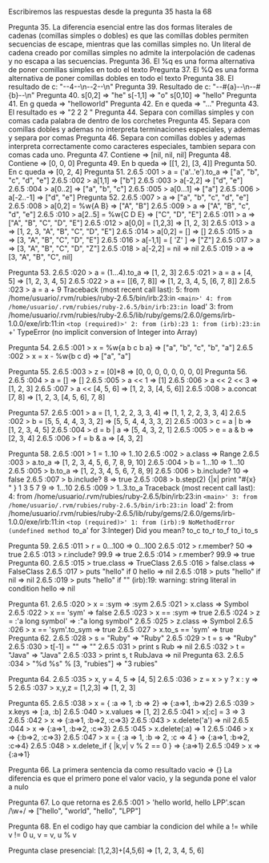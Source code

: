 Escribiremos las respuestas desde la pregunta 35 hasta la 68

Pregunta 35. La diferencia esencial entre las dos formas literales de cadenas (comillas simples o dobles) es que las comillas dobles permiten secuencias de escape, mientras que las comillas simples no.
Un literal de cadena creado por comillas simples no admite la interpolación de cadenas y no escapa a las secuencias.
Pregunta 36. El %q es una forma alternativa de poner comillas simples en todo el texto
Pregunta 37. El %Q es una forma alternativa de poner comillas dobles en todo el texto
Pregunta 38. El resultado de c: "--4--\n--2--\n"
Pregunta 39. Resultado de c:  "--\#{a}--\n--\#{b}--\n"
Pregunta 40. s[0,2] => "he"    s[-1,1] => "o"   s[0,10] => "hello"
Pregunta 41. En g queda => "helloworld"
Pregunta 42. En e queda => "..."
Pregunta 43. El resultado es => "2 2 2 " 
Pregunta 44. Separa con comillas simples y con comas cada palabra de dentro de los corchetes
Pregunta 45. Separa con comillas dobles y ademas no interpreta terminaciones especiales, y ademas y separa por comas
Pregunta 46. Separa con comillas dobles y ademas interpreta correctamente como caracteres especiales, tambien separa con comas cada uno.
Pregunta 47. Contiene => [nil, nil, nil]
Pregunta 48. Contiene => [0, 0, 0] 
Pregunta 49. En b queda => [[1, 2], [3, 4]] 
Pregunta 50. En c queda  => [0, 2, 4] 
Pregunta 51. 2.6.5 :001 > a = ('a'..'e').to_a
			 => ["a", "b", "c", "d", "e"] 
			2.6.5 :002 > a[1,1]
			 => ["b"] 
			2.6.5 :003 > a[-2,2]
			 => ["d", "e"] 
			2.6.5 :004 > a[0..2]
			 => ["a", "b", "c"] 
			2.6.5 :005 > a[0...1]
			 => ["a"] 
			2.6.5 :006 > a[-2..-1]
			 => ["d", "e"] 
Pregunta 52.
			2.6.5 :007 > a
			=> ["a", "b", "c", "d", "e"] 
			2.6.5 :008 > a[0,2] = %w{A B}
			=> ["A", "B"] 
			2.6.5 :009 > a
			=> ["A", "B", "c", "d", "e"] 
			2.6.5 :010 > a[2..5] = %w{C D E}
			=> ["C", "D", "E"] 
			2.6.5 :011 > a
			=> ["A", "B", "C", "D", "E"] 
			2.6.5 :012 > a[0,0] = [1,2,3]
			=> [1, 2, 3] 
			2.6.5 :013 > a
			=> [1, 2, 3, "A", "B", "C", "D", "E"] 
			2.6.5 :014 > a[0,2] = []
			=> [] 
			2.6.5 :015 > a
			=> [3, "A", "B", "C", "D", "E"] 
			2.6.5 :016 > a[-1,1] = [ 'Z' ]
			=> ["Z"] 
			2.6.5 :017 > a
			=> [3, "A", "B", "C", "D", "Z"] 
			2.6.5 :018 > a[-2,2] = nil
			=> nil 
			2.6.5 :019 > a
			=> [3, "A", "B", "C", nil] 
 
Pregunta 53. 
			2.6.5 :020 > a = (1...4).to_a
			 => [1, 2, 3] 
			2.6.5 :021 > a = a + [4, 5]
			 => [1, 2, 3, 4, 5] 
			2.6.5 :022 > a += [[6, 7, 8]]
			 => [1, 2, 3, 4, 5, [6, 7, 8]] 
			2.6.5 :023 > a = a + 9
			Traceback (most recent call last):
			        5: from /home/usuario/.rvm/rubies/ruby-2.6.5/bin/irb:23:in `<main>'
			        4: from /home/usuario/.rvm/rubies/ruby-2.6.5/bin/irb:23:in `load'
			        3: from /home/usuario/.rvm/rubies/ruby-2.6.5/lib/ruby/gems/2.6.0/gems/irb-1.0.0/exe/irb:11:in `<top (required)>'
			        2: from (irb):23
			        1: from (irb):23:in `+'
			TypeError (no implicit conversion of Integer into Array)

Pregunta 54. 
			2.6.5 :001 > x = %w{a b c b a}
			 => ["a", "b", "c", "b", "a"] 
			2.6.5 :002 > x = x - %w{b c d}
			 => ["a", "a"] 

Pregunta 55. 
			2.6.5 :003 > z = [0]*8
			 => [0, 0, 0, 0, 0, 0, 0, 0] 
Pregunta 56. 
			2.6.5 :004 > a = []
			 => [] 
			2.6.5 :005 > a << 1
			 => [1] 
			2.6.5 :006 > a << 2 << 3
			 => [1, 2, 3] 
			2.6.5 :007 > a << [4, 5, 6]
			 => [1, 2, 3, [4, 5, 6]] 
			2.6.5 :008 > a.concat [7, 8]
			 => [1, 2, 3, [4, 5, 6], 7, 8] 

Pregunta 57. 
			2.6.5 :001 > a = [1, 1, 2, 2, 3, 3, 4]
			 => [1, 1, 2, 2, 3, 3, 4] 
			2.6.5 :002 > b = [5, 5, 4, 4, 3, 3, 2]
			 => [5, 5, 4, 4, 3, 3, 2] 
			2.6.5 :003 > c = a | b
			 => [1, 2, 3, 4, 5] 
			2.6.5 :004 > d = b | a
			 => [5, 4, 3, 2, 1] 
			2.6.5 :005 > e = a & b
			 => [2, 3, 4] 
			2.6.5 :006 > f = b & a
			 => [4, 3, 2] 

Pregunta 58.
			2.6.5 :001 > 1 = 1..10
			 => 1..10 
			2.6.5 :002 > a.class
			 => Range 
			2.6.5 :003 > a.to_a
			 => [1, 2, 3, 4, 5, 6, 7, 8, 9, 10] 
			2.6.5 :004 > b = 1...10
			 => 1...10 
			2.6.5 :005 > b.to_a
			 => [1, 2, 3, 4, 5, 6, 7, 8, 9] 
			2.6.5 :006 > b.include? 10
			 => false 
			2.6.5 :007 > b.include? 8
			 => true 
			2.6.5 :008 > b.step(2) {|x| print "#{x} " }
			1 3 5 7 9  => 1...10 
			2.6.5 :009 > 1..3.to_a
			Traceback (most recent call last):
			        4: from /home/usuario/.rvm/rubies/ruby-2.6.5/bin/irb:23:in `<main>'
			        3: from /home/usuario/.rvm/rubies/ruby-2.6.5/bin/irb:23:in `load'
			        2: from /home/usuario/.rvm/rubies/ruby-2.6.5/lib/ruby/gems/2.6.0/gems/irb-1.0.0/exe/irb:11:in `<top (required)>'
			        1: from (irb):9
			NoMethodError (undefined method `to_a' for 3:Integer)
			Did you mean?  to_c
			               to_r
			               to_f
			               to_i
			               to_s

Pregunta 59.
			2.6.5 :011 > r = 0...100
			 => 0...100 
			2.6.5 :012 > r.member? 50
			 => true 
			2.6.5 :013 > r.include? 99.9 
			 => true 
			2.6.5 :014 > r.member? 99.9
			 => true 
Pregunta 60.
			2.6.5 :015 > true.class
			 => TrueClass 
			2.6.5 :016 > false.class
			 => FalseClass 
			2.6.5 :017 > puts "hello" if 0
			hello
			 => nil 
			2.6.5 :018 > puts "hello" if nil
			 => nil 
			2.6.5 :019 > puts "hello" if ""
			(irb):19: warning: string literal in condition
			hello
			 => nil 

Pregunta 61.
			2.6.5 :020 > x = :sym
			 => :sym 
			2.6.5 :021 > x.class
			 => Symbol 
			2.6.5 :022 > x == 'sym'
			 => false 
			2.6.5 :023 > x == :sym
			 => true 
			2.6.5 :024 > z = :'a long symbol'
			 => :"a long symbol" 
			2.6.5 :025 > z.class
			 => Symbol 
			2.6.5 :026 > x == 'sym'.to_sym
			 => true 
			2.6.5 :027 > x.to_s == 'sym'
			 => true 
Pregunta 62.
			2.6.5 :028 > s = "Ruby"
			 => "Ruby" 
			2.6.5 :029 > t = s
			 => "Ruby" 
			2.6.5 :030 > t[-1] = ""
			 => "" 
			2.6.5 :031 > print s
			Rub => nil 
			2.6.5 :032 > t = "Java"
			 => "Java" 
			2.6.5 :033 > print s, t
			RubJava => nil 
Pregunta 63.
			2.6.5 :034 > "%d %s" % [3, "rubies"]
			 => "3 rubies"

Pregunta 64.
			2.6.5 :035 > x, y = 4, 5
			 => [4, 5] 
			2.6.5 :036 > z = x > y ? x : y
			 => 5 
			2.6.5 :037 > x,y,z = [1,2,3]
			 => [1, 2, 3] 


Pregunta 65.
			2.6.5 :038 > x = { :a => 1, :b => 2}
			 => {:a=>1, :b=>2} 
			2.6.5 :039 > x.keys
			 => [:a, :b] 
			2.6.5 :040 > x.values
			 => [1, 2] 
			2.6.5 :041 > x[:c] = 3
			 => 3 
			2.6.5 :042 > x
			 => {:a=>1, :b=>2, :c=>3} 
			2.6.5 :043 > x.delete('a')
			 => nil 
			2.6.5 :044 > x
			 => {:a=>1, :b=>2, :c=>3} 
			2.6.5 :045 > x.delete(:a)
			 => 1 
			2.6.5 :046 > x
			 => {:b=>2, :c=>3} 
			2.6.5 :047 > x = { :a => 1, :b => 2, :c => 4 }
			 => {:a=>1, :b=>2, :c=>4} 
			2.6.5 :048 > x.delete_if { |k,v| v % 2 == 0 }
			 => {:a=>1} 
			2.6.5 :049 > x
			 => {:a=>1} 

Pregunta 66. La primera sentencia da como resultado vacio  => {}
La diferencia es que el primero pone el valor vacio, y la segunda pone el valor a nulo

Pregunta 67. Lo que retorna es 
				2.6.5 :001 > 'hello world, hello LPP'.scan /\w+/
				 => ["hello", "world", "hello", "LPP"] 
 

Pregunta 68. En el codigo hay que cambiar la condicion del while a !=
		while v != 0
		    u, v = v, u % v




Pregunta clase presencial:  [1,2,3]+[4,5,6]   => [1, 2, 3, 4, 5, 6]
